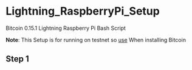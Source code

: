 # Lightning_RaspberryPi_Setup
Bitcoin 0.15.1 Lightning Raspberry Pi Bash Script

**Note**: This Setup is for running on testnet so [use](https://github.com/Olliecad1/Bitcoin_0.15.1_RaspberryPi_Setup/blob/master/Scripts/Installing_Bitcoin_0.15.1_TestNet.sh) When installing Bitcoin
 



## Step 1


